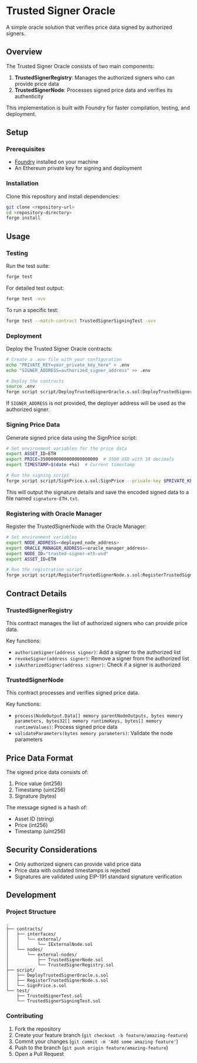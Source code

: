 # Trusted Signer Oracle

A simple oracle solution that verifies price data signed by authorized signers.

## Overview

The Trusted Signer Oracle consists of two main components:

1. **TrustedSignerRegistry**: Manages the authorized signers who can provide price data
2. **TrustedSignerNode**: Processes signed price data and verifies its authenticity

This implementation is built with Foundry for faster compilation, testing, and deployment.

## Setup

### Prerequisites

- [Foundry](https://getfoundry.sh/) installed on your machine
- An Ethereum private key for signing and deployment

### Installation

Clone this repository and install dependencies:

```bash
git clone <repository-url>
cd <repository-directory>
forge install
```

## Usage

### Testing

Run the test suite:

```bash
forge test
```

For detailed test output:

```bash
forge test -vvv
```

To run a specific test:

```bash
forge test --match-contract TrustedSignerSigningTest -vvv
```

### Deployment

Deploy the Trusted Signer Oracle contracts:

```bash
# Create a .env file with your configuration
echo "PRIVATE_KEY=your_private_key_here" > .env
echo "SIGNER_ADDRESS=authorized_signer_address" >> .env

# Deploy the contracts
source .env
forge script script/DeployTrustedSignerOracle.s.sol:DeployTrustedSignerOracle --rpc-url <RPC_URL> --broadcast
```

If `SIGNER_ADDRESS` is not provided, the deployer address will be used as the authorized signer.

### Signing Price Data

Generate signed price data using the SignPrice script:

```bash
# Set environment variables for the price data
export ASSET_ID=ETH
export PRICE=3500000000000000000000  # 3500 USD with 18 decimals
export TIMESTAMP=$(date +%s)  # Current timestamp

# Run the signing script
forge script script/SignPrice.s.sol:SignPrice --private-key $PRIVATE_KEY
```

This will output the signature details and save the encoded signed data to a file named `signature-ETH.txt`.

### Registering with Oracle Manager

Register the TrustedSignerNode with the Oracle Manager:

```bash
# Set environment variables
export NODE_ADDRESS=<deployed_node_address>
export ORACLE_MANAGER_ADDRESS=<oracle_manager_address>
export NODE_ID="trusted-signer-eth-usd"
export ASSET_ID=ETH

# Run the registration script
forge script script/RegisterTrustedSignerNode.s.sol:RegisterTrustedSignerNode --rpc-url <RPC_URL> --broadcast
```

## Contract Details

### TrustedSignerRegistry

This contract manages the list of authorized signers who can provide price data.

Key functions:
- `authorizeSigner(address signer)`: Add a signer to the authorized list
- `revokeSigner(address signer)`: Remove a signer from the authorized list
- `isAuthorizedSigner(address signer)`: Check if a signer is authorized

### TrustedSignerNode

This contract processes and verifies signed price data.

Key functions:
- `process(NodeOutput.Data[] memory parentNodeOutputs, bytes memory parameters, bytes32[] memory runtimeKeys, bytes[] memory runtimeValues)`: Process signed price data
- `validateParameters(bytes memory parameters)`: Validate the node parameters

## Price Data Format

The signed price data consists of:
1. Price value (int256)
2. Timestamp (uint256)
3. Signature (bytes)

The message signed is a hash of:
- Asset ID (string)
- Price (int256)
- Timestamp (uint256)

## Security Considerations

- Only authorized signers can provide valid price data
- Price data with outdated timestamps is rejected
- Signatures are validated using EIP-191 standard signature verification

## Development

### Project Structure

```
.
├── contracts/
│   ├── interfaces/
│   │   └── external/
│   │       └── IExternalNode.sol
│   └── nodes/
│       └── external-nodes/
│           ├── TrustedSignerNode.sol
│           └── TrustedSignerRegistry.sol
├── script/
│   ├── DeployTrustedSignerOracle.s.sol
│   ├── RegisterTrustedSignerNode.s.sol
│   └── SignPrice.s.sol
└── test/
    ├── TrustedSignerTest.sol
    └── TrustedSignerSigningTest.sol
```

### Contributing

1. Fork the repository
2. Create your feature branch (`git checkout -b feature/amazing-feature`)
3. Commit your changes (`git commit -m 'Add some amazing feature'`)
4. Push to the branch (`git push origin feature/amazing-feature`)
5. Open a Pull Request
